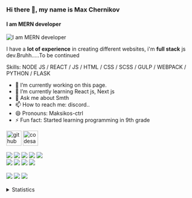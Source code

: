 ### Hi there 👋, my name is Max Chernikov
#### I am MERN developer
![I am MERN developer](https://wallpapercave.com/wp/wp8904080.jpg)

I have a **lot of experience** in creating different websites, i'm **full stack** js dev.Bruhh.....To be continued

Skills: NODE JS / REACT / JS / HTML / CSS / SCSS / GULP / WEBPACK / PYTHON / FLASK

- 🔭 I’m currently working on this page. 
- 🌱 I’m currently learning React js, Next js 
- 💬 Ask me about Smth 
- 📫 How to reach me: discord.. 
- 😄 Pronouns: Maksikos-ctrl 
- ⚡ Fun fact: Started learning programming in 9th grade 


[<img src='https://cdn.jsdelivr.net/npm/simple-icons@3.0.1/icons/github.svg' alt='github' height='40'>](https://github.com/https://github.com/Maksikos-ctrl)  [<img src='https://cdn.jsdelivr.net/npm/simple-icons@3.0.1/icons/codesandbox.svg' alt='codesandbox' height='40'>](https://codesandbox.io/u/https://codepen.io/maksikos-ctrl)  

<div>
  <div>
    <img src="https://img.shields.io/badge/HTML5-code-FF9200?style=flat-square&logo=HTML5&labelColor=black"/>
    <img src="https://img.shields.io/badge/CSS3-code-FF9200?style=flat-square&logo=CSS3&labelColor=black"/>
    <img src="https://img.shields.io/badge/Sass-code-FF9200?style=flat-square&logo=Sass&labelColor=black">
    <img src="https://img.shields.io/badge/Javascript-code-FF9200?style=flat-square&logo=Javascript&labelColor=black"/>
    <img src="https://img.shields.io/badge/React-code-FF9200?style=flat-square&logo=React&labelColor=black"><br>
    <img src="https://img.shields.io/badge/Redux-code-FF9200?style=flat-square&logo=Redux&labelColor=black">
    <img src="https://img.shields.io/badge/NodeJs-code-FF9200?style=flat-square&logo=NodeJs&labelColor=black"> 
    <img src="https://img.shields.io/badge/Python-code-FF9200?style=flat-square&logo=Python&labelColor=black"> 
    <img src="https://img.shields.io/badge/TypeScript-code-FF9200?style=flat-square&logo=TypeScript&labelColor=black"> 
  </div><br>
  <div>
    <img src="https://img.shields.io/badge/Webpack-tool-1924B1?style=flat-square&logo=Webpack&labelColor=black">
    <img src="https://img.shields.io/badge/Figma-tool-1924B1?style=flat-square&logo=Figma&labelColor=black">
    <img src="https://img.shields.io/badge/Firebase-tool-1924B1?style=flat-square&logo=Firebase&labelColor=black">
  </div>
</div>

<br>
<details>
  <summary>Statistics</summary>
  <p>
    <img height="160em" src="https://github-readme-stats.vercel.app/api?username=Maksikos-ctrl&show_icons=true&theme=dark" />
    <img height="160em" src="https://github-readme-stats-eight-theta.vercel.app/api/top-langs/?username=Maksikos-ctrl&theme=dark&layout=compact" />
  </p>
</details>
<br>
